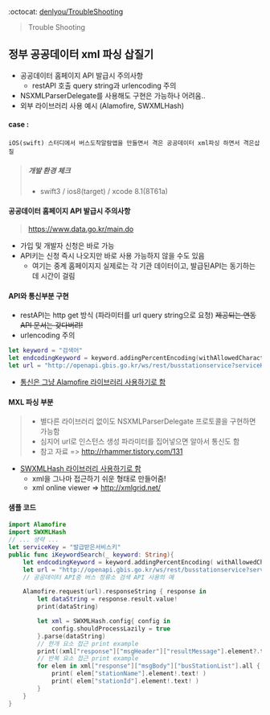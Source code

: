 :octocat: [denlyou/TroubleShooting](https://github.com/denlyou/TroubleShooting)
> Trouble Shooting

## 정부 공공데이터 xml 파싱 삽질기
- 공공데이터 홈페이지 API 발급시 주의사항
  - restAPI 호출 query string과 urlencoding 주의
- NSXMLParserDelegate를 사용해도 구현은 가능하나 어려움..
- 외부 라이브러리 사용 예시 (Alamofire, SWXMLHash)

#### case :
`iOS(swift) 스터디에서 버스도착알람앱을 만들면서 격은 공공데이터 xml파싱 하면서 격은삽질`

>##### 개발 환경 체크
>- swift3 / ios8(target) / xcode 8.1(8T61a)

#### 공공데이터 홈페이지 API 발급시 주의사항
> https://www.data.go.kr/main.do
- 가입 및 개발자 신청은 바로 가능
- API키는 신청 즉시 나오지만 바로 사용 가능하지 않을 수도 있음
  - 여기는 중계 홈페이지지 실제로는 각 기관 데이터이고, 발급된API는 동기하는데 시간이 걸림

#### API와 통신부분 구현
- restAPI는 http get 방식 (파라미터를 url query string으로 요청)
 ~~제공되는 연동 API 문서는 갖다버려!~~
- urlencoding 주의
```swift
let keyword = "검색어"
let endcodingKeyword = keyword.addingPercentEncoding(withAllowedCharacters: .urlQueryAllowed)!
let url = "http://openapi.gbis.go.kr/ws/rest/busstationservice?serviceKey=\(serviceKey)&keyword=\(endcodingKeyword)"
```
- [통신은 그냥 Alamofire 라이브러리 사용하기로 함](https://github.com/Alamofire/Alamofire)


#### MXL 파싱 부분
>- 별다른 라이브러리 없이도 NSXMLParserDelegate 프로토콜을 구현하면 가능함
>  - 심지어 url로 인스턴스 생성 파라미터를 집어넣으면 알아서 통신도 함
>  - 참고 자료 => http://rhammer.tistory.com/131
- [SWXMLHash 라이브러리 사용하기로 함](https://github.com/drmohundro/SWXMLHash)
  - xml을 그나마 접근하기 쉬운 형태로 만들어줌!
  - xml online viewer => http://xmlgrid.net/

#### 샘플 코드

```swift
import Alamofire
import SWXMLHash
// ... 생략 ...
let serviceKey = "발급받은서비스키"
public func iKeywordSearch(_ keyword: String){
    let endcodingKeyword = keyword.addingPercentEncoding( withAllowedCharacters: .urlQueryAllowed)!
    let url = "http://openapi.gbis.go.kr/ws/rest/busstationservice?serviceKey=\(serviceKey)&keyword=\(endcodingKeyword)"
    // 공공데이터 API중 버스 정류소 검색 API 사용의 예

    Alamofire.request(url).responseString { response in
        let dataString = response.result.value!
        print(dataString)

        let xml = SWXMLHash.config{ config in
            config.shouldProcessLazily = true
        }.parse(dataString)
        // 한개 요소 접근 print example
        print((xml["response"]["msgHeader"]["resultMessage"].element?.text)!)
        // 반복 요소 접근 print example
        for elem in xml["response"]["msgBody"]["busStationList"].all {
            print( elem["stationName"].element!.text! )
            print( elem["stationId"].element!.text! )
        }
    }
}
```
